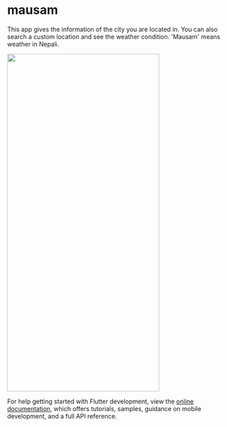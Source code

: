# mausam

This app gives the information of the city you are located in. You can also search a custom location and see the weather condition.
'Mausam' means weather in Nepali.

<img src="images/demo.gif" width="350" height="777" />



For help getting started with Flutter development, view the
[online documentation](https://docs.flutter.dev/), which offers tutorials,
samples, guidance on mobile development, and a full API reference.
